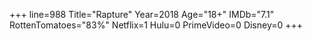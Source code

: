 +++
line=988
Title="Rapture"
Year=2018
Age="18+"
IMDb="7.1"
RottenTomatoes="83%"
Netflix=1
Hulu=0
PrimeVideo=0
Disney=0
+++

